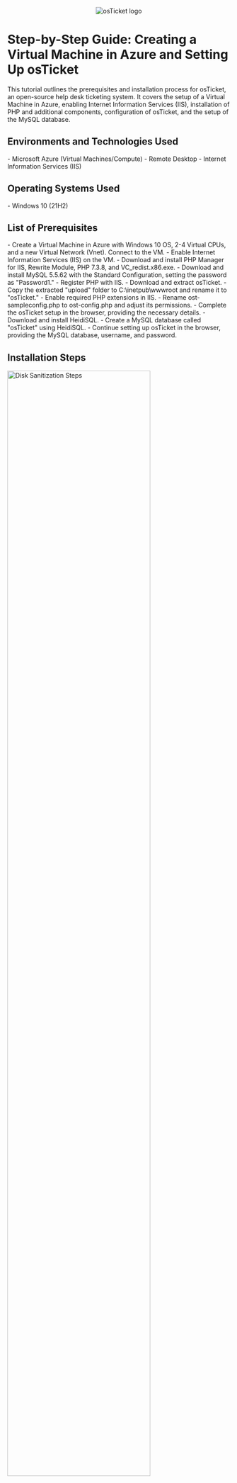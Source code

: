 <p align="center">
<img src="https://i.imgur.com/r7UlOH2.png" alt="osTicket logo"/>
</p>

<h1>Step-by-Step Guide: Creating a Virtual Machine in Azure and Setting Up osTicket</h1>
This tutorial outlines the prerequisites and installation process for osTicket, an open-source help desk ticketing system. It covers the setup of a Virtual Machine in Azure, enabling Internet Information Services (IIS), installation of PHP and additional components, configuration of osTicket, and the setup of the MySQL database.<br />
<h2>Environments and Technologies Used</h2>
- Microsoft Azure (Virtual Machines/Compute)
- Remote Desktop
- Internet Information Services (IIS)
<h2>Operating Systems Used </h2>
- Windows 10 (21H2)
<h2>List of Prerequisites</h2>
- Create a Virtual Machine in Azure with Windows 10 OS, 2-4 Virtual CPUs, and a new Virtual Network (Vnet). Connect to the VM.
- Enable Internet Information Services (IIS) on the VM.
- Download and install PHP Manager for IIS, Rewrite Module, PHP 7.3.8, and VC_redist.x86.exe.
- Download and install MySQL 5.5.62 with the Standard Configuration, setting the password as "Password1."
- Register PHP with IIS.
- Download and extract osTicket.
- Copy the extracted "upload" folder to C:\inetpub\wwwroot and rename it to "osTicket."
- Enable required PHP extensions in IIS.
- Rename ost-sampleconfig.php to ost-config.php and adjust its permissions.
- Complete the osTicket setup in the browser, providing the necessary details.
- Download and install HeidiSQL.
- Create a MySQL database called "osTicket" using HeidiSQL.
- Continue setting up osTicket in the browser, providing the MySQL database, username, and password.
<h2>Installation Steps</h2>
<p>
<img src="https://i.imgur.com/DJmEXEB.png" height="80%" width="80%" alt="Disk Sanitization Steps"/>
</p>
<p>
1. Create a Virtual Machine in Azure with Windows 10 OS, 2-4 Virtual CPUs, and a new Virtual Network (Vnet). Connect to the VM.
</p>
<br />
<p>
<img src="https://i.imgur.com/DJmEXEB.png" height="80%" width="80%" alt="Disk Sanitization Steps"/>
</p>
<p>
2. Enable Internet Information Services (IIS) on the VM.
</p>
<br />
<p>
<img src="https://i.imgur.com/DJmEXEB.png" height="80%" width="80%" alt="Disk Sanitization Steps"/>
</p>
<p>
3. Download and install PHP Manager for IIS, Rewrite Module, PHP 7.3.8, and VC_redist.x86.exe.
</p>
<br />
<p>
<img src="https://i.imgur.com/DJmEXEB.png" height="80%" width="80%" alt="Disk Sanitization Steps"/>
</p>
<p>
4. Download and install MySQL 5.5.62 with the Standard Configuration, setting the password as "Password1."
</p>
<br />
<p>
<img src="https://i.imgur.com/DJmEXEB.png" height="80%" width="80%" alt="Disk Sanitization Steps"/>
</p>
<p>
5. Register PHP with IIS.
</p>
<br />
<p>
<img src="https://i.imgur.com/DJmEXEB.png" height="80%" width="80%" alt="Disk Sanitization Steps"/>
</p>
<p>
6. Download and extract osTicket. Copy the extracted "upload" folder to C:\inetpub\wwwroot and rename it to "osTicket."
</p>
<br />
<p>
<img src="https://i.imgur.com/DJmEXEB.png" height="80%" width="80%" alt="Disk Sanitization Steps"/>
</p>
<p>
7. Enable required PHP extensions in IIS.
</p>
<br />
<p>
<img src="https://i.imgur.com/DJmEXEB.png" height="80%" width="80%" alt="Disk Sanitization Steps"/>
</p>
<p>
8. Rename ost-sampleconfig.php to ost-config.php and adjust its permissions.
</p>
<br />
<p>
<img src="https://i.imgur.com/DJmEXEB.png" height="80%" width="80%" alt="Disk Sanitization Steps"/>
</p>
<p>
9. Complete the osTicket setup in the browser, providing the necessary details.
</p>
<br />
<p>
<img src="https://i.imgur.com/DJmEXEB.png" height="80%" width="80%" alt="Disk Sanitization Steps"/>
</p>
<p>
10. Download and install HeidiSQL. Create a MySQL database called "osTicket" using HeidiSQL.
</p>
<br />
<p>
<img src="https://i.imgur.com/DJmEXEB.png" height="80%" width="80%" alt="Disk Sanitization Steps"/>
</p>
<p>
11. Continue setting up osTicket in the browser, providing the MySQL database, username, and password.
</p>
<br />
